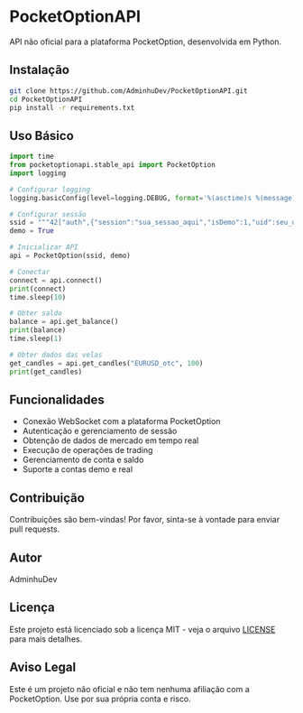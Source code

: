 # PocketOptionAPI

API não oficial para a plataforma PocketOption, desenvolvida em Python.

## Instalação

```bash
git clone https://github.com/AdminhuDev/PocketOptionAPI.git
cd PocketOptionAPI
pip install -r requirements.txt
```

## Uso Básico

```python
import time
from pocketoptionapi.stable_api import PocketOption
import logging

# Configurar logging
logging.basicConfig(level=logging.DEBUG, format='%(asctime)s %(message)s')

# Configurar sessão
ssid = """42["auth",{"session":"sua_sessao_aqui","isDemo":1,"uid":seu_uid_aqui,"platform":2}]"""
demo = True

# Inicializar API
api = PocketOption(ssid, demo)

# Conectar
connect = api.connect()
print(connect)
time.sleep(10)

# Obter saldo
balance = api.get_balance()
print(balance)
time.sleep(1)

# Obter dados das velas
get_candles = api.get_candles("EURUSD_otc", 100)
print(get_candles)
```

## Funcionalidades

- Conexão WebSocket com a plataforma PocketOption
- Autenticação e gerenciamento de sessão
- Obtenção de dados de mercado em tempo real
- Execução de operações de trading
- Gerenciamento de conta e saldo
- Suporte a contas demo e real

## Contribuição

Contribuições são bem-vindas! Por favor, sinta-se à vontade para enviar pull requests.

## Autor

AdminhuDev

## Licença

Este projeto está licenciado sob a licença MIT - veja o arquivo [LICENSE](LICENSE) para mais detalhes.

## Aviso Legal

Este é um projeto não oficial e não tem nenhuma afiliação com a PocketOption. Use por sua própria conta e risco. 